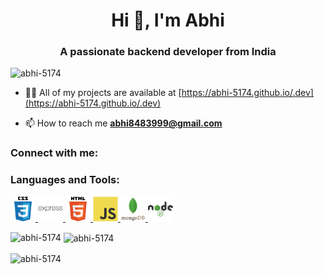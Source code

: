 
<!--
**Abhi-5174/Abhi-5174** is a ✨ _special_ ✨ repository because its `README.md` (this file) appears on your GitHub profile.

Here are some ideas to get you started:

- 🔭 I’m currently working on ...
- 🌱 I’m currently learning ...
- 👯 I’m looking to collaborate on ...
- 🤔 I’m looking for help with ...
- 💬 Ask me about ...
- 📫 How to reach me: ...
- 😄 Pronouns: ...
- ⚡ Fun fact: ...
-->

<h1 align="center">Hi 👋, I'm Abhi</h1>
<h3 align="center">A passionate backend developer from India</h3>

<p align="left"> <img src="https://komarev.com/ghpvc/?username=abhi-5174&label=Profile%20views&color=0e75b6&style=flat" alt="abhi-5174" /> </p>

- 👨‍💻 All of my projects are available at [https://abhi-5174.github.io/.dev](https://abhi-5174.github.io/.dev)

- 📫 How to reach me **abhi8483999@gmail.com**

<h3 align="left">Connect with me:</h3>
<p align="left">
</p>

<h3 align="left">Languages and Tools:</h3>
<p align="left"> <a href="https://www.w3schools.com/css/" target="_blank" rel="noreferrer"> <img src="https://raw.githubusercontent.com/devicons/devicon/master/icons/css3/css3-original-wordmark.svg" alt="css3" width="40" height="40"/> </a> <a href="https://expressjs.com" target="_blank" rel="noreferrer"> <img src="https://raw.githubusercontent.com/devicons/devicon/master/icons/express/express-original-wordmark.svg" alt="express" width="40" height="40"/> </a> <a href="https://www.w3.org/html/" target="_blank" rel="noreferrer"> <img src="https://raw.githubusercontent.com/devicons/devicon/master/icons/html5/html5-original-wordmark.svg" alt="html5" width="40" height="40"/> </a> <a href="https://developer.mozilla.org/en-US/docs/Web/JavaScript" target="_blank" rel="noreferrer"> <img src="https://raw.githubusercontent.com/devicons/devicon/master/icons/javascript/javascript-original.svg" alt="javascript" width="40" height="40"/> </a> <a href="https://www.mongodb.com/" target="_blank" rel="noreferrer"> <img src="https://raw.githubusercontent.com/devicons/devicon/master/icons/mongodb/mongodb-original-wordmark.svg" alt="mongodb" width="40" height="40"/> </a> <a href="https://nodejs.org" target="_blank" rel="noreferrer"> <img src="https://raw.githubusercontent.com/devicons/devicon/master/icons/nodejs/nodejs-original-wordmark.svg" alt="nodejs" width="40" height="40"/> </a> </p>

<p><img align="left" src="https://github-readme-stats.vercel.app/api/top-langs?username=abhi-5174&show_icons=true&locale=en&layout=compact" alt="abhi-5174" /></p>

<p>&nbsp;<img align="center" src="https://github-readme-stats.vercel.app/api?username=abhi-5174&show_icons=true&locale=en" alt="abhi-5174" /></p>

<p><img align="center" src="https://github-readme-streak-stats.herokuapp.com/?user=abhi-5174&" alt="abhi-5174" /></p>
